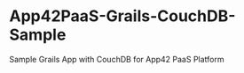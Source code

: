 App42PaaS-Grails-CouchDB-Sample
===============================

Sample Grails App with CouchDB for App42 PaaS Platform
